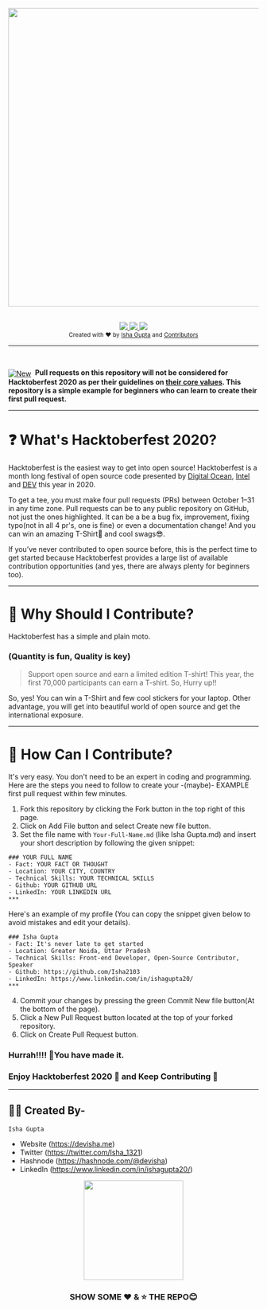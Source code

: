 <p align="center">
  <img width="800" height="600" src="https://github.com/Isha2103/Hacktoberfest2020/blob/master/Hactoberfest.png">
</p>
<br/>

<div align="center">
    <a href="https://hacktoberfest.digitalocean.com/">
            <img src="https://img.shields.io/badge/Hactoberfest2020-Win%20a%20T--shirt-brightgreen"></img>
</a>
<a href="https://devisha.me">
        <img src="https://img.shields.io/badge/%F0%9F%91%A9%E2%80%8D%F0%9F%92%BB-awesome-brightgreen"></img>
</a>
    <a href="https://github.com/Isha2103/Hacktoberfest2020/fork">
            <img src="https://img.shields.io/badge/PRs-Welcome-brightgreen"></img>
        </a>   
    
</div>

<div align="center">
  <sub>Created with ❤︎ by
  <a href="https://twitter.com/Isha_1321">Isha Gupta</a> and
  <a href="https://github.com/Isha2103/Hacktoberfest2020/graphs/contributors">
    Contributors
  </a>
</div>
  
***  
  
<br> 
<div align="left"><p><a href="https://hashnode.com/@devisha"><img alt="New" align="center" src="https://img.shields.io/badge/📄-NEW-green"></a>&nbsp;
<b>Pull requests on this repository will not be considered for Hacktoberfest 2020 as per their guidelines on <a href="https://hacktoberfest.digitalocean.com/details">their core values</a>. This repository is a simple example for beginners who can learn to create their first pull request. </b></p></div>  

***  
  
# ❓ What's Hacktoberfest 2020?
Hacktoberfest is the easiest way to get into open source! Hacktoberfest is a month long festival of open source code presented by [Digital Ocean](https://www.digitalocean.com/), [Intel](https://hacktoberfest.digitalocean.com/intel.pdf) and [DEV](https://www.dev.to/) this year in 2020.

To get a tee, you must make four pull requests (PRs) between October 1–31 in any time zone. Pull requests can be to any public repository on GitHub, not just the ones highlighted. It can be a be a bug fix, improvement, fixing typo(not in all 4 pr's, one is fine) or even a documentation change! And you can win an amazing T-Shirt👕  and cool swags😎.

If you’ve never contributed to open source before, this is the perfect time to get started because Hacktoberfest provides a large list of available contribution opportunities (and yes, there are always plenty for beginners too).

***

# 👕 Why Should I Contribute?
Hacktoberfest has a simple and plain moto.
### (Quantity is fun, Quality is key)
> Support open source and earn a limited edition T-shirt!  This year, the first 70,000 participants can earn a T-shirt. So, Hurry up!!

So, yes! You can win a T-Shirt and few cool stickers for your laptop. Other advantage, you will get into beautiful world of open source and get the international exposure. 

***

# 🤔 How Can I Contribute? 
It's very easy. You don't need to be an expert in coding and programming. Here are the steps you need to follow to create your -(maybe)- EXAMPLE first pull request within few minutes.
1. Fork this repository by clicking the Fork button in the top right of this page.
2. Click on Add File button and select Create new file button.
3. Set the file name with `Your-Full-Name.md` (like Isha Gupta.md) and insert your short description by following the given snippet:
```
### YOUR FULL NAME
- Fact: YOUR FACT OR THOUGHT
- Location: YOUR CITY, COUNTRY
- Technical Skills: YOUR TECHNICAL SKILLS
- Github: YOUR GITHUB URL
- LinkedIn: YOUR LINKEDIN URL
***
```
Here's an example of my profile (You can copy the snippet given below to avoid mistakes and edit your details).

```
### Isha Gupta
- Fact: It's never late to get started
- Location: Greater Noida, Uttar Pradesh
- Technical Skills: Front-end Developer, Open-Source Contributor, Speaker
- Github: https://github.com/Isha2103
- LinkedIn: https://www.linkedin.com/in/ishagupta20/
***
```
4. Commit your changes by pressing the green Commit New file button(At the bottom of the page).
5. Click a New Pull Request button located at the top of your forked repository.
8. Click on Create Pull Request button.

### Hurrah!!!! 🥳You have made it.

### Enjoy Hacktoberfest 2020 🎉 and Keep Contributing 🤩

***

## 👩‍💻 Created By-

```
Isha Gupta
```
- Website (https://devisha.me)
- Twitter (https://twitter.com/Isha_1321)
- Hashnode (https://hashnode.com/@devisha)
- LinkedIn (https://www.linkedin.com/in/ishagupta20/)

<p align="center">
  <img width="200" height="200" src="https://github.com/Isha2103/Hacktoberfest2020/blob/master/github.png">
</p>

<center>
<h3>SHOW SOME ❤︎ & ⭐ THE REPO😊</h3>
</center>
